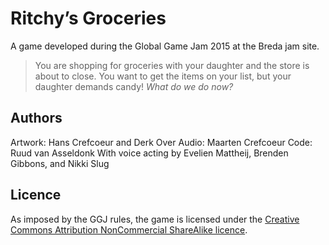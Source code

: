 Ritchy’s Groceries
==================

A game developed during the Global Game Jam 2015 at the Breda jam site.

> You are shopping for groceries with your daughter and the store is about to close.
> You want to get the items on your list, but your daughter demands candy!
> _What do we do now?_

Authors
-------
Artwork: Hans Crefcoeur and Derk Over 
Audio: Maarten Crefcoeur 
Code: Ruud van Asseldonk 
With voice acting by Evelien Mattheij, Brenden Gibbons, and Nikki Slug

Licence
-------
As imposed by the GGJ rules, the game is licensed under the [Creative Commons Attribution NonCommercial ShareAlike licence][by-nc-sa].

[by-nc-sa]: https://creativecommons.org/licenses/by-nc-sa/3.0/
